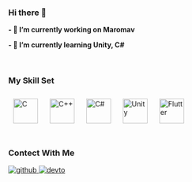 ### Hi there 👋
**- 🔭 I’m currently working on Maromav**
          
**- 🌱 I’m currently learning Unity, C#**

   <br/>  
   
### My Skill Set  

<div align="left">  
<img style="margin: 10px" src="https://profilinator.rishav.dev/skills-assets/c-original.svg" alt="C" height="50" />  
<img style="margin: 10px" src="https://profilinator.rishav.dev/skills-assets/cplusplus-original.svg" alt="C++" height="50" />  
<img style="margin: 10px" src="https://profilinator.rishav.dev/skills-assets/csharp-original.svg" alt="C#" height="50" />  
<img style="margin: 10px" src="https://profilinator.rishav.dev/skills-assets/unity.png" alt="Unity" height="50" />  
<img style="margin: 10px" src="https://profilinator.rishav.dev/skills-assets/flutterio-icon.svg" alt="Flutter" height="50" />  
</div>

<br/>  

### Contect With Me
<div align="left">
<a href="https://github.com/kimwonseop" target="_blank">
<img src=https://img.shields.io/badge/github-%2324292e.svg?&style=for-the-badge&logo=github&logoColor=white alt=github style="margin-bottom: 5px;" />
</a>
<a href="https://velog.io/@kimwonseop" target="_blank">
<img src=https://img.shields.io/badge/Velog-20C997.svg?&style=for-the-badge&logo=velog&logoColor=white alt=devto style="margin-bottom: 5px;" />
</a>          
</div> 
        
          
<!--
**kimwonseop/kimwonseop** is a ✨ _special_ ✨ repository because its `README.md` (this file) appears on your GitHub profile.

Here are some ideas to get you started:

- 🔭 I’m currently working on ...  
- 🌱 I’m currently learning ...
- 👯 I’m looking to collaborate on ...
- 🤔 I’m looking for help with ...
- 💬 Ask me about ...
- 📫 How to reach me: ...
- 😄 Pronouns: ...
- ⚡ Fun fact: ...
-->
